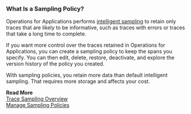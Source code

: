 ### What Is a Sampling Policy? 

Operations for Applications performs [intelligent sampling](http://docs.wavefront.com/trace_data_sampling.html) to retain only traces that are likely to be informative, such as traces with errors or traces that take a long time to complete.

If you want more control over the traces retained in Operations for Applications, you can create a sampling policy to keep the spans you specify. You can then edit, delete, restore, deactivate, and explore the version history of the policy you created. 

With sampling policies, you retain more data than default intelligent sampling. That requires more storage and affects your cost.

**Read More**<br/>
[Trace Sampling Overview](https://docs.wavefront.com/trace_data_sampling.html#how-it-works)<br/>
[Manage Sampling Policies](https://docs.wavefront.com/trace_sampling_policies.html)

